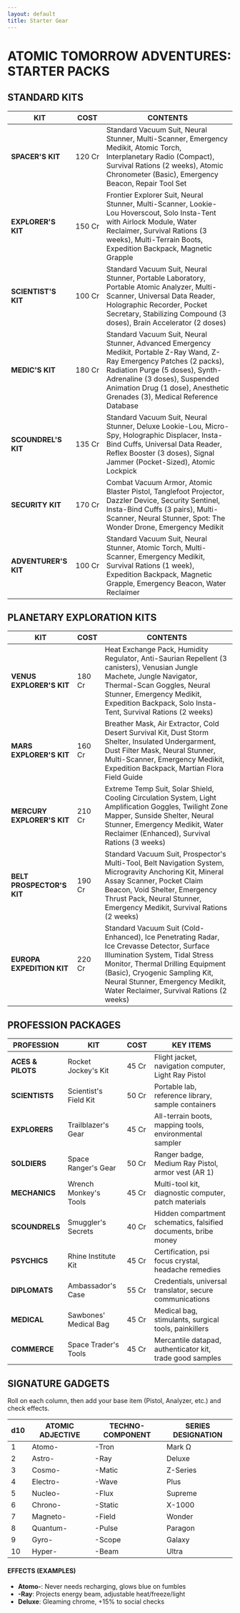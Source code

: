 ```yaml
---
layout: default
title: Starter Gear
---
```

# ATOMIC TOMORROW ADVENTURES: STARTER PACKS

## STANDARD KITS

| KIT                        | COST    | CONTENTS                                                                                                                                                                                                                                                                |
| -------------------------- | ------- | ----------------------------------------------------------------------------------------------------------------------------------------------------------------------------------------------------------------------------------------------------------------------- |
| **SPACER'S KIT**     | 120 Cr  | Standard Vacuum Suit, Neural Stunner, Multi-Scanner, Emergency Medikit, Atomic Torch, Interplanetary Radio (Compact), Survival Rations (2 weeks), Atomic Chronometer (Basic), Emergency Beacon, Repair Tool Set                                                         |
| **EXPLORER'S KIT**   | 150 Cr  | Frontier Explorer Suit, Neural Stunner, Multi-Scanner, Lookie-Lou Hoverscout, Solo Insta-Tent with Airlock Module, Water Reclaimer, Survival Rations (3 weeks), Multi-Terrain Boots, Expedition Backpack, Magnetic Grapple                                              |
| **SCIENTIST'S KIT**  | 100 Cr  | Standard Vacuum Suit, Neural Stunner, Portable Laboratory, Portable Atomic Analyzer, Multi-Scanner, Universal Data Reader, Holographic Recorder, Pocket Secretary, Stabilizing Compound (3 doses), Brain Accelerator (2 doses)                                          |
| **MEDIC'S KIT**      | 180 Cr  | Standard Vacuum Suit, Neural Stunner, Advanced Emergency Medikit, Portable Z-Ray Wand, Z-Ray Emergency Patches (2 packs), Radiation Purge (5 doses), Synth-Adrenaline (3 doses), Suspended Animation Drug (1 dose), Anesthetic Grenades (3), Medical Reference Database |
| **SCOUNDREL'S KIT**  | 135 Cr | Standard Vacuum Suit, Neural Stunner, Deluxe Lookie-Lou, Micro-Spy, Holographic Displacer, Insta-Bind Cuffs, Universal Data Reader, Reflex Booster (3 doses), Signal Jammer (Pocket-Sized), Atomic Lockpick                                                             |
| **SECURITY KIT**     | 170 Cr  | Combat Vacuum Armor, Atomic Blaster Pistol, Tanglefoot Projector, Dazzler Device, Security Sentinel, Insta-Bind Cuffs (3 pairs), Multi-Scanner, Neural Stunner, Spot: The Wonder Drone, Emergency Medikit                                                               |
| **ADVENTURER'S KIT** | 100 Cr  | Standard Vacuum Suit, Neural Stunner, Atomic Torch, Multi-Scanner, Emergency Medikit, Survival Rations (1 week), Expedition Backpack, Magnetic Grapple, Emergency Beacon, Water Reclaimer                                                                               |

## PLANETARY EXPLORATION KITS

| KIT                              | COST   | CONTENTS                                                                                                                                                                                                                                                                          |
| -------------------------------- | ------ | --------------------------------------------------------------------------------------------------------------------------------------------------------------------------------------------------------------------------------------------------------------------------------- |
| **VENUS EXPLORER'S KIT**   | 180 Cr | Heat Exchange Pack, Humidity Regulator, Anti-Saurian Repellent (3 canisters), Venusian Jungle Machete, Jungle Navigator, Thermal-Scan Goggles, Neural Stunner, Emergency Medikit, Expedition Backpack, Solo Insta-Tent, Survival Rations (2 weeks)                                |
| **MARS EXPLORER'S KIT**    | 160 Cr | Breather Mask, Air Extractor, Cold Desert Survival Kit, Dust Storm Shelter, Insulated Undergarment, Dust Filter Mask, Neural Stunner, Multi-Scanner, Emergency Medikit, Expedition Backpack, Martian Flora Field Guide                                                            |
| **MERCURY EXPLORER'S KIT** | 210 Cr | Extreme Temp Suit, Solar Shield, Cooling Circulation System, Light Amplification Goggles, Twilight Zone Mapper, Sunside Shelter, Neural Stunner, Emergency Medikit, Water Reclaimer (Enhanced), Survival Rations (3 weeks)                                                        |
| **BELT PROSPECTOR'S KIT**  | 190 Cr | Standard Vacuum Suit, Prospector's Multi-Tool, Belt Navigation System, Microgravity Anchoring Kit, Mineral Assay Scanner, Pocket Claim Beacon, Void Shelter, Emergency Thrust Pack, Neural Stunner, Emergency Medikit, Survival Rations (2 weeks)                                 |
| **EUROPA EXPEDITION KIT**  | 220 Cr | Standard Vacuum Suit (Cold-Enhanced), Ice Penetrating Radar, Ice Crevasse Detector, Surface Illumination System, Tidal Stress Monitor, Thermal Drilling Equipment (Basic), Cryogenic Sampling Kit, Neural Stunner, Emergency Medikit, Water Reclaimer, Survival Rations (2 weeks) |

## PROFESSION PACKAGES

| PROFESSION              | KIT                   | COST   | KEY ITEMS                                                       |
| ----------------------- | --------------------- | ------ | --------------------------------------------------------------- |
| **ACES & PILOTS** | Rocket Jockey's Kit   | 45 Cr | Flight jacket, navigation computer, Light Ray Pistol            |
| **SCIENTISTS**    | Scientist's Field Kit | 50 Cr  | Portable lab, reference library, sample containers              |
| **EXPLORERS**     | Trailblazer's Gear    | 45 Cr  | All-terrain boots, mapping tools, environmental sampler         |
| **SOLDIERS**      | Space Ranger's Gear   | 50 Cr  | Ranger badge, Medium Ray Pistol, armor vest (AR 1)              |
| **MECHANICS**     | Wrench Monkey's Tools | 45 Cr  | Multi-tool kit, diagnostic computer, patch materials            |
| **SCOUNDRELS**    | Smuggler's Secrets    | 40 Cr  | Hidden compartment schematics, falsified documents, bribe money |
| **PSYCHICS**      | Rhine Institute Kit   | 45 Cr  | Certification, psi focus crystal, headache remedies             |
| **DIPLOMATS**     | Ambassador's Case     | 55 Cr  | Credentials, universal translator, secure communications        |
| **MEDICAL**       | Sawbones' Medical Bag | 45 Cr | Medical bag, stimulants, surgical tools, painkillers            |
| **COMMERCE**      | Space Trader's Tools  | 45 Cr  | Mercantile datapad, authenticator kit, trade good samples       |

## SIGNATURE GADGETS

Roll on each column, then add your base item (Pistol, Analyzer, etc.) and check effects.

| d10 | ATOMIC ADJECTIVE | TECHNO-COMPONENT | SERIES DESIGNATION |
| --- | ---------------- | ---------------- | ------------------ |
| 1   | Atomo-           | -Tron            | Mark Ω            |
| 2   | Astro-           | -Ray             | Deluxe             |
| 3   | Cosmo-           | -Matic           | Z-Series           |
| 4   | Electro-         | -Wave            | Plus               |
| 5   | Nucleo-          | -Flux            | Supreme            |
| 6   | Chrono-          | -Static          | X-1000             |
| 7   | Magneto-         | -Field           | Wonder             |
| 8   | Quantum-         | -Pulse           | Paragon            |
| 9   | Gyro-            | -Scope           | Galaxy             |
| 10  | Hyper-           | -Beam            | Ultra              |

#### EFFECTS (EXAMPLES)

- **Atomo-**: Never needs recharging, glows blue on fumbles
- **-Ray**: Projects energy beam, adjustable heat/freeze/light
- **Deluxe**: Gleaming chrome, +15% to social checks
